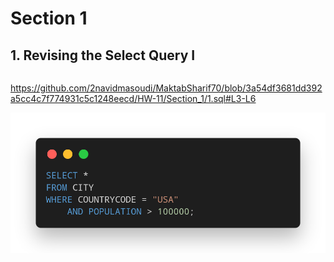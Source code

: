 # Section 1

## 1. Revising the Select Query I

```sql:./1.sql [1,5]

```

https://github.com/2navidmasoudi/MaktabSharif70/blob/3a54df3681dd392a5cc4c7f774931c5c1248eecd/HW-11/Section_1/1.sql#L3-L6

![Revising the Select Query I](1.png)
